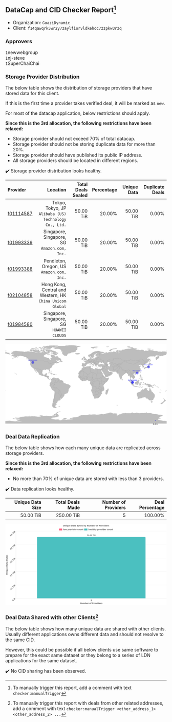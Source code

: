 ## DataCap and CID Checker Report[^1]
 - Organization: `GuaziDynamic`
 - Client: `f14qawqrk5wr2y7zaylfiorvldkehoc7zzpkw3rzq`
### Approvers
`1`newwebgroup<br/>`1`nj-steve<br/>`1`SuperChaiChai

### Storage Provider Distribution
The below table shows the distribution of storage providers that have stored data for this client.

If this is the first time a provider takes verified deal, it will be marked as `new`.

For most of the datacap application, below restrictions should apply.

**Since this is the 3rd allocation, the following restrictions have been relaxed:**
 - Storage provider should not exceed 70% of total datacap.
 - Storage provider should not be storing duplicate data for more than 20%.
 - Storage provider should have published its public IP address.
 - All storage providers should be located in different regions.

✔️ Storage provider distribution looks healthy.

| Provider                                              |                                                     Location | Total Deals Sealed | Percentage | Unique Data | Duplicate Deals |
| :---------------------------------------------------- | -----------------------------------------------------------: | -----------------: | ---------: | ----------: | --------------: |
| [f01114587](https://filfox.info/en/address/f01114587) |     Tokyo, Tokyo, JP<br/>`Alibaba (US) Technology Co., Ltd.` |          50.00 TiB |     20.00% |   50.00 TiB |           0.00% |
| [f01993339](https://filfox.info/en/address/f01993339) |              Singapore, Singapore, SG<br/>`Amazon.com, Inc.` |          50.00 TiB |     20.00% |   50.00 TiB |           0.00% |
| [f01993388](https://filfox.info/en/address/f01993388) |                 Pendleton, Oregon, US<br/>`Amazon.com, Inc.` |          50.00 TiB |     20.00% |   50.00 TiB |           0.00% |
| [f02104858](https://filfox.info/en/address/f02104858) | Hong Kong, Central and Western, HK<br/>`China Unicom Global` |          50.00 TiB |     20.00% |   50.00 TiB |           0.00% |
| [f01984580](https://filfox.info/en/address/f01984580) |                 Singapore, Singapore, SG<br/>`HUAWEI CLOUDS` |          50.00 TiB |     20.00% |   50.00 TiB |           0.00% |

<img src="https://raw.githubusercontent.com/data-preservation-programs/filplus-checker-assets/main/filecoin-project/filecoin-plus-large-datasets/issues/1927/1689581172026.png"/>

### Deal Data Replication
The below table shows how each many unique data are replicated across storage providers.


**Since this is the 3rd allocation, the following restrictions have been relaxed:**
- No more than 70% of unique data are stored with less than 3 providers.

✔️ Data replication looks healthy.

| Unique Data Size | Total Deals Made | Number of Providers | Deal Percentage |
| ---------------: | ---------------: | ------------------: | --------------: |
|        50.00 TiB |       250.00 TiB |                   5 |         100.00% |

<img src="https://raw.githubusercontent.com/data-preservation-programs/filplus-checker-assets/main/filecoin-project/filecoin-plus-large-datasets/issues/1927/1689581173083.png"/>

### Deal Data Shared with other Clients[^3]
The below table shows how many unique data are shared with other clients.
Usually different applications owns different data and should not resolve to the same CID.

However, this could be possible if all below clients use same software to prepare for the exact same dataset or they belong to a series of LDN applications for the same dataset.

✔️ No CID sharing has been observed.

[^1]: To manually trigger this report, add a comment with text `checker:manualTrigger`

[^2]: Deals from those addresses are combined into this report as they are specified with `checker:manualTrigger`

[^3]: To manually trigger this report with deals from other related addresses, add a comment with text `checker:manualTrigger <other_address_1> <other_address_2> ...`
